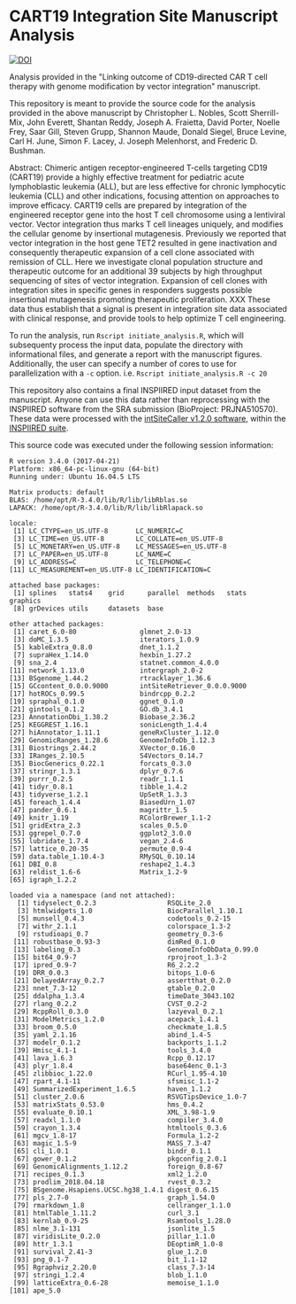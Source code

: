 # CART19 Integration Site Manuscript Analysis

[![DOI](https://zenodo.org/badge/164499573.svg)](https://zenodo.org/badge/latestdoi/164499573)

Analysis provided in the "Linking outcome of CD19-directed CAR T cell therapy with genome modification by vector integration" manuscript.

This repository is meant to provide the source code for the analysis provided in the above manuscript by Christopher L. Nobles, Scott Sherrill-Mix, John Everett, Shantan Reddy, Joseph A. Fraietta, David Porter, Noelle Frey, Saar Gill, Steven Grupp, Shannon Maude, Donald Siegel, Bruce Levine, Carl H. June, Simon F. Lacey, J. Joseph Melenhorst, and Frederic D. Bushman.

Abstract:
    Chimeric antigen receptor-engineered T-cells targeting CD19 (CART19) provide a highly effective treatment for pediatric acute lymphoblastic leukemia (ALL), but are less effective for chronic lymphocytic leukemia (CLL) and other indications, focusing attention on approaches to improve efficacy.  CART19 cells are prepared by integration of the engineered receptor gene into the host T cell chromosome using a lentiviral vector.  Vector integration thus marks T cell lineages uniquely, and modifies the cellular genome by insertional mutagenesis.  Previously we reported that vector integration in the host gene TET2 resulted in gene inactivation and consequently therapeutic expansion of a cell clone associated with remission of CLL.  Here we investigate clonal population structure and therapeutic outcome for an additional 39 subjects by high throughput sequencing of sites of vector integration.  Expansion of cell clones with integration sites in specific genes in responders suggests possible insertional mutagenesis promoting therapeutic proliferation. XXX These data thus establish that a signal is present in integration site data associated with clinical response, and provide tools to help optimize T cell engineering.

To run the analysis, run `Rscript initiate_analysis.R`, which will subsequenty process the input data, populate the directory with informational files, and generate a report with the manuscript figures. Additionally, the user can specify a number of cores to use for parallelization with a `-c` option. i.e. `Rscript initiate_analysis.R -c 20`

This repository also contains a final INSPIIRED input dataset from the manuscript. Anyone can use this data rather than reprocessing with the INSPIIRED software from the SRA submission (BioProject: PRJNA510570). These data were processed with the [intSiteCaller v1.2.0 software](https://github.com/BushmanLab/intSiteCaller), within the [INSPIIRED suite](https://github.com/BushmanLab/INSPIIRED).

This source code was executed under the following session information:

```
R version 3.4.0 (2017-04-21)
Platform: x86_64-pc-linux-gnu (64-bit)
Running under: Ubuntu 16.04.5 LTS

Matrix products: default
BLAS: /home/opt/R-3.4.0/lib/R/lib/libRblas.so
LAPACK: /home/opt/R-3.4.0/lib/R/lib/libRlapack.so

locale:
 [1] LC_CTYPE=en_US.UTF-8       LC_NUMERIC=C
 [3] LC_TIME=en_US.UTF-8        LC_COLLATE=en_US.UTF-8
 [5] LC_MONETARY=en_US.UTF-8    LC_MESSAGES=en_US.UTF-8
 [7] LC_PAPER=en_US.UTF-8       LC_NAME=C
 [9] LC_ADDRESS=C               LC_TELEPHONE=C
[11] LC_MEASUREMENT=en_US.UTF-8 LC_IDENTIFICATION=C

attached base packages:
 [1] splines   stats4    grid      parallel  methods   stats     graphics
 [8] grDevices utils     datasets  base

other attached packages:
 [1] caret_6.0-80                glmnet_2.0-13
 [3] doMC_1.3.5                  iterators_1.0.9
 [5] kableExtra_0.8.0            dnet_1.1.2
 [7] supraHex_1.14.0             hexbin_1.27.2
 [9] sna_2.4                     statnet.common_4.0.0
[11] network_1.13.0              intergraph_2.0-2
[13] BSgenome_1.44.2             rtracklayer_1.36.6
[15] GCcontent_0.0.0.9000        intSiteRetriever_0.0.0.9000
[17] hotROCs_0.99.5              bindrcpp_0.2.2
[19] spraphal_0.1.0              ggnet_0.1.0
[21] gintools_0.1.2              GO.db_3.4.1
[23] AnnotationDbi_1.38.2        Biobase_2.36.2
[25] KEGGREST_1.16.1             sonicLength_1.4.4
[27] hiAnnotator_1.11.1          geneRxCluster_1.12.0
[29] GenomicRanges_1.28.6        GenomeInfoDb_1.12.3
[31] Biostrings_2.44.2           XVector_0.16.0
[33] IRanges_2.10.5              S4Vectors_0.14.7
[35] BiocGenerics_0.22.1         forcats_0.3.0
[37] stringr_1.3.1               dplyr_0.7.6
[39] purrr_0.2.5                 readr_1.1.1
[41] tidyr_0.8.1                 tibble_1.4.2
[43] tidyverse_1.2.1             UpSetR_1.3.3
[45] foreach_1.4.4               BiasedUrn_1.07
[47] pander_0.6.1                magrittr_1.5
[49] knitr_1.19                  RColorBrewer_1.1-2
[51] gridExtra_2.3               scales_0.5.0
[53] ggrepel_0.7.0               ggplot2_3.0.0
[55] lubridate_1.7.4             vegan_2.4-6
[57] lattice_0.20-35             permute_0.9-4
[59] data.table_1.10.4-3         RMySQL_0.10.14
[61] DBI_0.8                     reshape2_1.4.3
[63] reldist_1.6-6               Matrix_1.2-9
[65] igraph_1.2.2

loaded via a namespace (and not attached):
  [1] tidyselect_0.2.3                  RSQLite_2.0
  [3] htmlwidgets_1.0                   BiocParallel_1.10.1
  [5] munsell_0.4.3                     codetools_0.2-15
  [7] withr_2.1.1                       colorspace_1.3-2
  [9] rstudioapi_0.7                    geometry_0.3-6
 [11] robustbase_0.93-3                 dimRed_0.1.0
 [13] labeling_0.3                      GenomeInfoDbData_0.99.0
 [15] bit64_0.9-7                       rprojroot_1.3-2
 [17] ipred_0.9-7                       R6_2.2.2
 [19] DRR_0.0.3                         bitops_1.0-6
 [21] DelayedArray_0.2.7                assertthat_0.2.0
 [23] nnet_7.3-12                       gtable_0.2.0
 [25] ddalpha_1.3.4                     timeDate_3043.102
 [27] rlang_0.2.2                       CVST_0.2-2
 [29] RcppRoll_0.3.0                    lazyeval_0.2.1
 [31] ModelMetrics_1.2.0                acepack_1.4.1
 [33] broom_0.5.0                       checkmate_1.8.5
 [35] yaml_2.1.16                       abind_1.4-5
 [37] modelr_0.1.2                      backports_1.1.2
 [39] Hmisc_4.1-1                       tools_3.4.0
 [41] lava_1.6.3                        Rcpp_0.12.17
 [43] plyr_1.8.4                        base64enc_0.1-3
 [45] zlibbioc_1.22.0                   RCurl_1.95-4.10
 [47] rpart_4.1-11                      sfsmisc_1.1-2
 [49] SummarizedExperiment_1.6.5        haven_1.1.2
 [51] cluster_2.0.6                     RSVGTipsDevice_1.0-7
 [53] matrixStats_0.53.0                hms_0.4.2
 [55] evaluate_0.10.1                   XML_3.98-1.9
 [57] readxl_1.1.0                      compiler_3.4.0
 [59] crayon_1.3.4                      htmltools_0.3.6
 [61] mgcv_1.8-17                       Formula_1.2-2
 [63] magic_1.5-9                       MASS_7.3-47
 [65] cli_1.0.1                         bindr_0.1.1
 [67] gower_0.1.2                       pkgconfig_2.0.1
 [69] GenomicAlignments_1.12.2          foreign_0.8-67
 [71] recipes_0.1.3                     xml2_1.2.0
 [73] prodlim_2018.04.18                rvest_0.3.2
 [75] BSgenome.Hsapiens.UCSC.hg38_1.4.1 digest_0.6.15
 [77] pls_2.7-0                         graph_1.54.0
 [79] rmarkdown_1.8                     cellranger_1.1.0
 [81] htmlTable_1.11.2                  curl_3.1
 [83] kernlab_0.9-25                    Rsamtools_1.28.0
 [85] nlme_3.1-131                      jsonlite_1.5
 [87] viridisLite_0.2.0                 pillar_1.1.0
 [89] httr_1.3.1                        DEoptimR_1.0-8
 [91] survival_2.41-3                   glue_1.2.0
 [93] png_0.1-7                         bit_1.1-12
 [95] Rgraphviz_2.20.0                  class_7.3-14
 [97] stringi_1.2.4                     blob_1.1.0
 [99] latticeExtra_0.6-28               memoise_1.1.0
[101] ape_5.0
```
